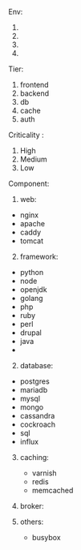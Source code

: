 Env:

1.
2.
3.
4.

Tier:

1. frontend
2. backend
3. db
4. cache
5. auth

Criticality :

1. High
2. Medium
3. Low

Component: 

 1. web:
   - nginx
   - apache
   - caddy
   - tomcat

 2. framework:
   - python
   - node
   - openjdk
   - golang
   - php
   - ruby
   - perl
   - drupal
   - java
   - 


 2. database: 
   - postgres
   - mariadb
   - mysql
   - mongo
   - cassandra
   - cockroach
   - sql
   - influx

 3. caching:
    - varnish
    - redis
    - memcached

 4. broker:
    


 5. others:
    - busybox